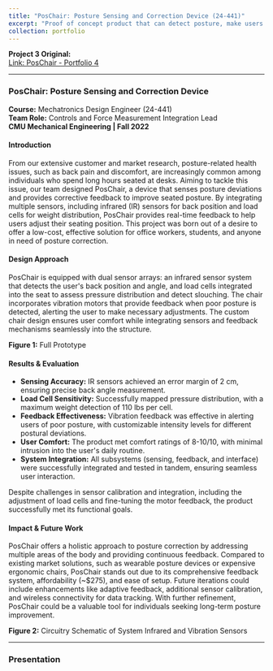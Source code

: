 ```yaml
---
title: "PosChair: Posture Sensing and Correction Device (24-441)"
excerpt: "Proof of concept product that can detect posture, make users aware of their posture, and correct that behavior for people seated at a desk. <br/><img src='/images/POSCHAIR.png'>"
collection: portfolio
---
```

**Project 3 Original:**  
[Link: PosChair - Portfolio 4](https://steezyali.github.io/portfolio/portfolio-4/)

---


### PosChair: Posture Sensing and Correction Device  
**Course:** Mechatronics Design Engineer (24-441)  
**Team Role:** Controls and Force Measurement Integration Lead  
**CMU Mechanical Engineering | Fall 2022**

#### Introduction  
From our extensive customer and market research, posture-related health issues, such as back pain and discomfort, are increasingly common among individuals who spend long hours seated at desks. Aiming to tackle this issue, our team designed PosChair, a device that senses posture deviations and provides corrective feedback to improve seated posture. By integrating multiple sensors, including infrared (IR) sensors for back position and load cells for weight distribution, PosChair provides real-time feedback to help users adjust their seating position. This project was born out of a desire to offer a low-cost, effective solution for office workers, students, and anyone in need of posture correction.

#### Design Approach  
PosChair is equipped with dual sensor arrays: an infrared sensor system that detects the user's back position and angle, and load cells integrated into the seat to assess pressure distribution and detect slouching. The chair incorporates vibration motors that provide feedback when poor posture is detected, alerting the user to make necessary adjustments. The custom chair design ensures user comfort while integrating sensors and feedback mechanisms seamlessly into the structure.

**Figure 1:** Full Prototype  

#### Results & Evaluation  
- **Sensing Accuracy:** IR sensors achieved an error margin of 2 cm, ensuring precise back angle measurement.  
- **Load Cell Sensitivity:** Successfully mapped pressure distribution, with a maximum weight detection of 110 lbs per cell.  
- **Feedback Effectiveness:** Vibration feedback was effective in alerting users of poor posture, with customizable intensity levels for different postural deviations.  
- **User Comfort:** The product met comfort ratings of 8-10/10, with minimal intrusion into the user's daily routine.  
- **System Integration:** All subsystems (sensing, feedback, and interface) were successfully integrated and tested in tandem, ensuring seamless user interaction.

Despite challenges in sensor calibration and integration, including the adjustment of load cells and fine-tuning the motor feedback, the product successfully met its functional goals.

#### Impact & Future Work  
PosChair offers a holistic approach to posture correction by addressing multiple areas of the body and providing continuous feedback. Compared to existing market solutions, such as wearable posture devices or expensive ergonomic chairs, PosChair stands out due to its comprehensive feedback system, affordability (~$275), and ease of setup. Future iterations could include enhancements like adaptive feedback, additional sensor calibration, and wireless connectivity for data tracking. With further refinement, PosChair could be a valuable tool for individuals seeking long-term posture improvement.

**Figure 2:** Circuitry Schematic of System Infrared and Vibration Sensors  


---

### Presentation  
